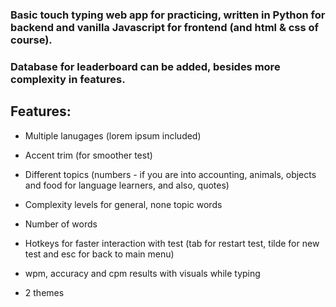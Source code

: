 ### Basic touch typing web app for practicing, written in Python for backend and vanilla Javascript for frontend (and html & css of course).
### Database for leaderboard can be added, besides more complexity in features. 

## Features: 
- Multiple lanugages (lorem ipsum included)
- Accent trim (for smoother test)
- Different topics (numbers - if you are into accounting, animals, objects and food for language learners, and also, quotes)
- Complexity levels for general, none topic words
- Number of words

- Hotkeys for faster interaction with test (tab for restart test, tilde for new test and esc for back to main menu)
- wpm, accuracy and cpm results with visuals while typing
- 2 themes
